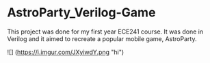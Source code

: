 # AstroParty_Verilog-Game
This project was done for my first year ECE241 course. It was done in Verilog and it aimed to recreate a popular mobile game, AstroParty.

![] (https://i.imgur.com/JXyiwdY.png "hi")
